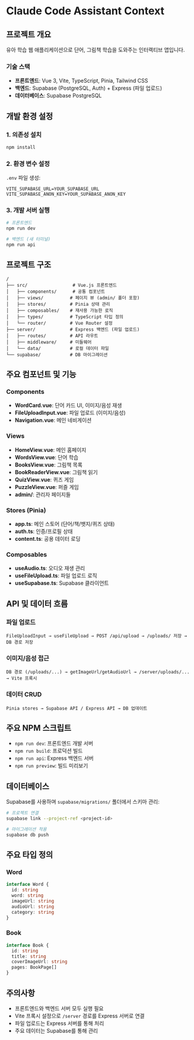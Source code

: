 # Claude Code Assistant Context

## 프로젝트 개요

유아 학습 웹 애플리케이션으로 단어, 그림책 학습을 도와주는 인터랙티브 앱입니다.

### 기술 스택
- **프론트엔드**: Vue 3, Vite, TypeScript, Pinia, Tailwind CSS
- **백엔드**: Supabase (PostgreSQL, Auth) + Express (파일 업로드)
- **데이터베이스**: Supabase PostgreSQL

## 개발 환경 설정

### 1. 의존성 설치
```bash
npm install
```

### 2. 환경 변수 설정
`.env` 파일 생성:
```
VITE_SUPABASE_URL=YOUR_SUPABASE_URL
VITE_SUPABASE_ANON_KEY=YOUR_SUPABASE_ANON_KEY
```

### 3. 개발 서버 실행
```bash
# 프론트엔드
npm run dev

# 백엔드 (새 터미널)
npm run api
```

## 프로젝트 구조

```
/
├── src/                 # Vue.js 프론트엔드
│   ├── components/      # 공통 컴포넌트
│   ├── views/          # 페이지 뷰 (admin/ 폴더 포함)
│   ├── stores/         # Pinia 상태 관리
│   ├── composables/    # 재사용 가능한 로직
│   ├── types/          # TypeScript 타입 정의
│   └── router/         # Vue Router 설정
├── server/             # Express 백엔드 (파일 업로드)
│   ├── routes/         # API 라우트
│   ├── middleware/     # 미들웨어
│   └── data/           # 로컬 데이터 파일
└── supabase/           # DB 마이그레이션
```

## 주요 컴포넌트 및 기능

### Components
- **WordCard.vue**: 단어 카드 UI, 이미지/음성 재생
- **FileUploadInput.vue**: 파일 업로드 (이미지/음성)
- **Navigation.vue**: 메인 네비게이션

### Views
- **HomeView.vue**: 메인 홈페이지
- **WordsView.vue**: 단어 학습
- **BooksView.vue**: 그림책 목록
- **BookReaderView.vue**: 그림책 읽기
- **QuizView.vue**: 퀴즈 게임
- **PuzzleView.vue**: 퍼즐 게임
- **admin/**: 관리자 페이지들

### Stores (Pinia)
- **app.ts**: 메인 스토어 (단어/책/뱃지/퀴즈 상태)
- **auth.ts**: 인증/프로필 상태
- **content.ts**: 공용 데이터 로딩

### Composables
- **useAudio.ts**: 오디오 재생 관리
- **useFileUpload.ts**: 파일 업로드 로직
- **useSupabase.ts**: Supabase 클라이언트

## API 및 데이터 흐름

### 파일 업로드
```
FileUploadInput → useFileUpload → POST /api/upload → /uploads/ 저장 → DB 경로 저장
```

### 이미지/음성 접근
```
DB 경로 (/uploads/...) → getImageUrl/getAudioUrl → /server/uploads/... → Vite 프록시
```

### 데이터 CRUD
```
Pinia stores → Supabase API / Express API → DB 업데이트
```

## 주요 NPM 스크립트

- `npm run dev`: 프론트엔드 개발 서버
- `npm run build`: 프로덕션 빌드 
- `npm run api`: Express 백엔드 서버
- `npm run preview`: 빌드 미리보기

## 데이터베이스

Supabase를 사용하며 `supabase/migrations/` 폴더에서 스키마 관리:

```bash
# 프로젝트 연결
supabase link --project-ref <project-id>

# 마이그레이션 적용
supabase db push
```

## 주요 타입 정의

### Word
```typescript
interface Word {
  id: string
  word: string
  imageUrl: string
  audioUrl: string
  category: string
}
```

### Book
```typescript
interface Book {
  id: string
  title: string
  coverImageUrl: string
  pages: BookPage[]
}
```

## 주의사항

- 프론트엔드와 백엔드 서버 모두 실행 필요
- Vite 프록시 설정으로 `/server` 경로를 Express 서버로 연결
- 파일 업로드는 Express 서버를 통해 처리
- 주요 데이터는 Supabase를 통해 관리
